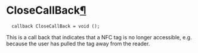 CloseCallBack[¶](#CloseCallBack)
================================

``` {.webidl .prettyprint}
  callback CloseCallBack = void ();
```

This is a call back that indicates that a NFC tag is no longer
accessible, e.g. because the user has pulled the tag away from the
reader.


